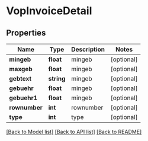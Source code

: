 # VopInvoiceDetail

## Properties
Name | Type | Description | Notes
------------ | ------------- | ------------- | -------------
**mingeb** | **float** | mingeb | [optional] 
**maxgeb** | **float** | mingeb | [optional] 
**gebtext** | **string** | mingeb | [optional] 
**gebuehr** | **float** | mingeb | [optional] 
**gebuehr1** | **float** | mingeb | [optional] 
**rownumber** | **int** | rownumber | [optional] 
**type** | **int** | type | [optional] 

[[Back to Model list]](../../README.md#documentation-for-models) [[Back to API list]](../../README.md#documentation-for-api-endpoints) [[Back to README]](../../README.md)

